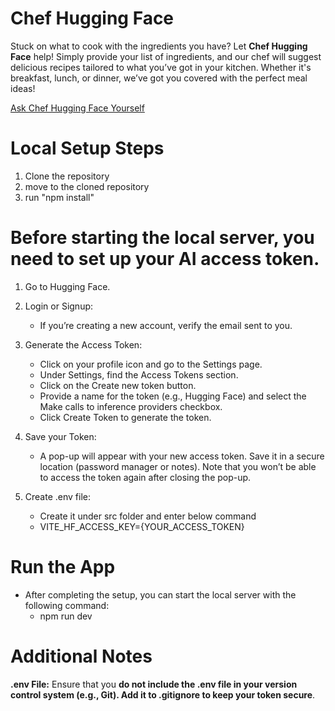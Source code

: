 # Chef Hugging Face

Stuck on what to cook with the ingredients you have? Let **Chef Hugging Face** help! Simply provide your list of ingredients, and our chef will suggest delicious recipes tailored to what you’ve got in your kitchen. Whether it's breakfast, lunch, or dinner, we’ve got you covered with the perfect meal ideas!

[Ask Chef Hugging Face Yourself](https://chef-claude-smoky.vercel.app/)


# Local Setup Steps

1. Clone the repository
2. move to the cloned repository
3. run "npm install"

# Before starting the local server, you need to set up your AI access token.

1. Go to Hugging Face.

2. Login or Signup:
    - If you’re creating a new account, verify the email sent to you. 
    
3. Generate the Access Token:
    - Click on your profile icon and go to the Settings page.
    - Under Settings, find the Access Tokens section.
    - Click on the Create new token button.
    - Provide a name for the token (e.g., Hugging Face) and select the Make calls to inference providers checkbox.
    - Click Create Token to generate the token.

4. Save your Token:
    - A pop-up will appear with your new access token. Save it in a secure location (password manager or notes). Note that you won’t be able to access the token again after closing the pop-up.

5. Create .env file:
    - Create it under src folder and enter below command
    - VITE_HF_ACCESS_KEY={YOUR_ACCESS_TOKEN}


# Run the App
- After completing the setup, you can start the local server with the following command:
    - npm run dev

# Additional Notes
**.env File:** Ensure that you **do not include the .env file in your version control system (e.g., Git). Add it to .gitignore to keep your token secure**.
